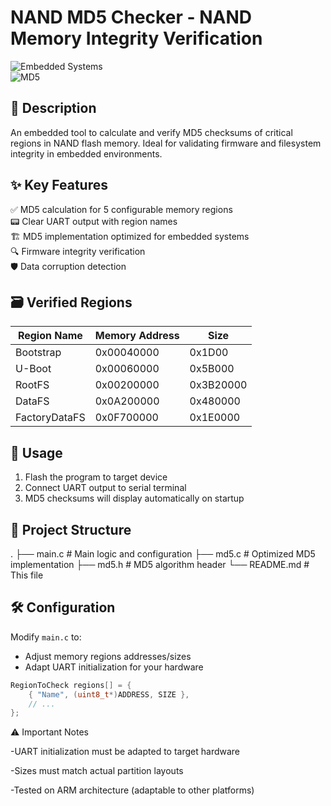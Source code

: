 # NAND MD5 Checker - NAND Memory Integrity Verification  
![Embedded Systems](https://img.shields.io/badge/Platform-Embedded-blue)  
![MD5](https://img.shields.io/badge/Algorithm-MD5-green)  

## 📌 Description  
An embedded tool to calculate and verify MD5 checksums of critical regions in NAND flash memory. Ideal for validating firmware and filesystem integrity in embedded environments.  

## ✨ Key Features  
✅ MD5 calculation for 5 configurable memory regions  
📟 Clear UART output with region names  
🏗️ MD5 implementation optimized for embedded systems  
🔍 Firmware integrity verification  
🛡️ Data corruption detection  

## 🗃️ Verified Regions  
| Region Name     | Memory Address | Size     |  
|-----------------|----------------|----------|  
| Bootstrap       | 0x00040000     | 0x1D00   |  
| U-Boot          | 0x00060000     | 0x5B000  |  
| RootFS          | 0x00200000     | 0x3B20000|  
| DataFS          | 0x0A200000     | 0x480000 |  
| FactoryDataFS   | 0x0F700000     | 0x1E0000 |  

## 🚀 Usage  
1. Flash the program to target device  
2. Connect UART output to serial terminal  
3. MD5 checksums will display automatically on startup
   
## 📂 Project Structure  
.
├── main.c # Main logic and configuration
├── md5.c # Optimized MD5 implementation
├── md5.h # MD5 algorithm header
└── README.md # This file

## 🛠️ Configuration  
Modify `main.c` to:  
- Adjust memory regions addresses/sizes  
- Adapt UART initialization for your hardware
```c
RegionToCheck regions[] = {
    { "Name", (uint8_t*)ADDRESS, SIZE },
    // ...
};
```
⚠️ Important Notes

-UART initialization must be adapted to target hardware

-Sizes must match actual partition layouts

-Tested on ARM architecture (adaptable to other platforms)



